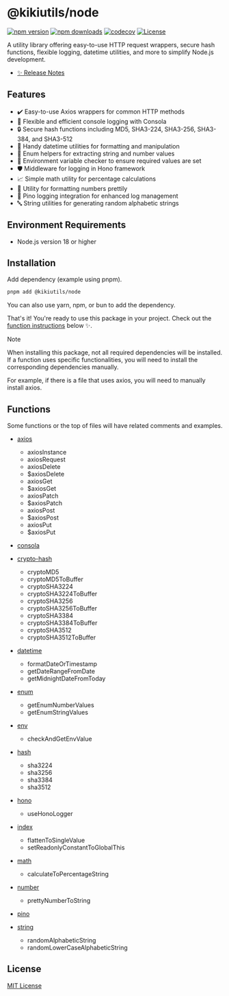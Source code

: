 # @kikiutils/node

[![npm version][npm-version-src]][npm-version-href]
[![npm downloads][npm-downloads-src]][npm-downloads-href]
[![codecov][codecov-src]][codecov-href]
[![License][license-src]][license-href]

A utility library offering easy-to-use HTTP request wrappers, secure hash functions, flexible logging, datetime utilities, and more to simplify Node.js development.

- [✨ Release Notes](./CHANGELOG.md)

## Features

- ✔️ Easy-to-use Axios wrappers for common HTTP methods
- 📜 Flexible and efficient console logging with Consola
- 🔒 Secure hash functions including MD5, SHA3-224, SHA3-256, SHA3-384, and SHA3-512
- 📅 Handy datetime utilities for formatting and manipulation
- 🔢 Enum helpers for extracting string and number values
- 🌱 Environment variable checker to ensure required values are set
- 🛡️ Middleware for logging in Hono framework
- 📈 Simple math utility for percentage calculations
- 💎 Utility for formatting numbers prettily
- 📜 Pino logging integration for enhanced log management
- 🔤 String utilities for generating random alphabetic strings

## Environment Requirements

- Node.js version 18 or higher

## Installation

Add dependency (example using pnpm).

```bash
pnpm add @kikiutils/node
```

You can also use yarn, npm, or bun to add the dependency.

That's it! You're ready to use this package in your project. Check out the [function instructions](#functions) below ✨.

> [!NOTE]
> When installing this package, not all required dependencies will be installed. If a function uses specific functionalities, you will need to install the corresponding dependencies manually.
>
> For example, if there is a file that uses axios, you will need to manually install axios.

## Functions

Some functions or the top of files will have related comments and examples.

- [axios](./src/axios.ts)
  - axiosInstance
  - axiosRequest
  - axiosDelete
  - $axiosDelete
  - axiosGet
  - $axiosGet
  - axiosPatch
  - $axiosPatch
  - axiosPost
  - $axiosPost
  - axiosPut
  - $axiosPut

- [consola](./src/consola.ts)
- [crypto-hash](./src/crypto-hash.ts)
  - cryptoMD5
  - cryptoMD5ToBuffer
  - cryptoSHA3224
  - cryptoSHA3224ToBuffer
  - cryptoSHA3256
  - cryptoSHA3256ToBuffer
  - cryptoSHA3384
  - cryptoSHA3384ToBuffer
  - cryptoSHA3512
  - cryptoSHA3512ToBuffer

- [datetime](./src/datetime.ts)
  - formatDateOrTimestamp
  - getDateRangeFromDate
  - getMidnightDateFromToday

- [enum](./src/enum.ts)
  - getEnumNumberValues
  - getEnumStringValues

- [env](./src/env.ts)
  - checkAndGetEnvValue

- [hash](./src/hash.ts)
  - sha3224
  - sha3256
  - sha3384
  - sha3512

- [hono](./src/hono.ts)
  - useHonoLogger

- [index](./src/index.ts)
  - flattenToSingleValue
  - setReadonlyConstantToGlobalThis

- [math](./src/math.ts)
  - calculateToPercentageString

- [number](./src/number.ts)
  - prettyNumberToString

- [pino](./src/pino.ts)
- [string](./src/string.ts)
  - randomAlphabeticString
  - randomLowerCaseAlphabeticString

## License

[MIT License](./LICENSE)

<!-- Badges -->
[npm-version-href]: https://npmjs.com/package/@kikiutils/node
[npm-version-src]: https://img.shields.io/npm/v/@kikiutils/node/latest.svg?style=flat&colorA=18181B&colorB=28CF8D

[npm-downloads-href]: https://npmjs.com/package/@kikiutils/node
[npm-downloads-src]: https://img.shields.io/npm/dm/@kikiutils/node.svg?style=flat&colorA=18181B&colorB=28CF8D

[codecov-href]: https://codecov.io/github/kiki-kanri/kikiutils-node
[codecov-src]: https://codecov.io/github/kiki-kanri/kikiutils-node/graph/badge.svg?token=GRSQ7JO39E

[license-href]: https://github.com/kiki-kanri/kikiutils-node/blob/main/LICENSE
[license-src]: https://img.shields.io/npm/l/@kikiutils/node.svg?style=flat&colorA=18181B&colorB=28CF8D
